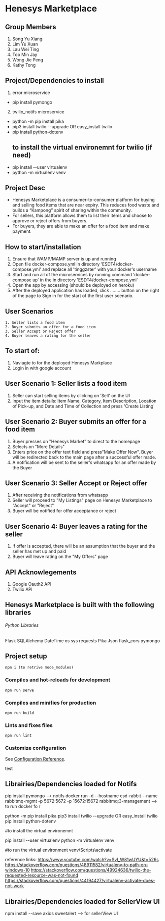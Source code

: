 # Henesys Marketplace

## Group Members
1. Song Yu Xiang
2. Lim Yu Xuan
3. Lau Wei Ting
4. Too Min Jay
5. Wong Jie Peng
6. Kathy Tong


## Project/Dependencies to install 

1. error microservice 
- pip install pymongo

2. twilio_notifs microservice
- python -m pip install pika
- pip3 install twilio --upgrade OR easy_install twilio
- pip install python-dotenv
  ## to install the virtual environemnt for twilio (if need)
- pip install --user virtualenv
- python -m virtualenv venv


## Project Desc
- Henesys Marketplace is a consumer-to-consumer platform for buying and selling food items that are near expiry. This reduces food waste and builds a “Kampong” spirit of sharing within the community. 
- For sellers, this platform allows them to list their items and choose to approve or reject offers from buyers. 
- For buyers, they are able to make an offer for a food item and make payment.


## How to start/installation
1. Ensure that WAMP/MAMP server is up and running
2. Open file docker-compose.yml in directory 'ESDT4/docker-compose.yml' and replace all 'tinggzster' with your docker's username
3. Start and run all of the microservices by running command 'docker-compose up' in the 
in directory 'ESDT4/docker-compose.yml'
4.  Open the app by accessing <URL> (should be deployed on heroku)
5. After the deployed application has loaded, click ........ button on the right of the page to Sign in for the start of the first user scenario.


## User Scenarios 
    1. Seller lists a food item 
    2. Buyer submits an offer for a food item 
    3. Seller Accept or Reject offer 
    4. Buyer leaves a rating for the seller 

## To start of: 
1. Naviagte to <URL> for the deployed Henesys Markplace
2. Login in with google account

## User Scenario 1: Seller lists a food item 
1. Seller can start selling items by clicking on 'Sell' on the UI 
2. Input the item details: Item Name, Category, Item Description, Location of Pick-up, and Date and Time of Collection and press 'Create Listing' 

## User Scenario 2: Buyer submits an offer for a food item 
1. Buyer presses on "Henesys Market" to direct to the homepage
2. Selects on "More Details"
3. Enters price on the offer text field and press"Make Offer Now". Buyer will be redirected back to the main page after a successful offer made.
4. A notification will be sent to the seller's whatsapp for an offer made by the Buyer 

## User Scenario 3: Seller Accept or Reject offer 
1. After receiving the notifications from whatsapp 
2. Seller will proceed to "My Listings" page on Henesys Marketplace to "Accept" or "Reject" 
3. Buyer will be notified for offer acceptance or reject

## User Scenario 4: Buyer leaves a rating for the seller 
1. If offer is accepted, there will be an assumption that the buyer and the seller has met up and paid 
2. Buyer will leave rating on the "My Offers" page

## API Acknowlegements
1. Google Oauth2 API
2. Twilio API

## Henesys Marketplace is built with the following libraries 

######  Python Libraries 
Flask
SQLAlchemy
DateTime
os
sys
requests
Pika
Json
flask_cors
pymongo 



## Project setup
```
npm i (to retrive mode_modules)
```

### Compiles and hot-reloads for development
```
npm run serve
```

### Compiles and minifies for production
```
npm run build
```

### Lints and fixes files
```
npm run lint
```

### Customize configuration
See [Configuration Reference](https://cli.vuejs.org/config/).

test








## Librairies/Dependencies loaded for Notifs

pip install pymongo --> notifs
docker run -d --hostname esd-rabbit --name rabbitmq-mgmt -p 5672:5672 -p 15672:15672 rabbitmq:3-management --> to run docker fo r


python -m pip install pika
pip3 install twilio --upgrade OR easy_install twilio
pip install python-dotenv

#to install the virtual environemnt

pip install --user virtualenv
python -m virtualenv venv

#to run the virtual environment 
venv\Scripts\activate

reference links: https://www.youtube.com/watch?v=Svl_W81wUYU&t=526s 
https://stackoverflow.com/questions/48911582/virtualenv-to-path-on-windows-10 
https://stackoverflow.com/questions/49924636/twilio-the-requested-resource-was-not-found 
https://stackoverflow.com/questions/44194427/virtualenv-activate-does-not-work


## Librairies/Dependencies loaded for SellerView UI
npm install --save axios sweetalert --> for sellerView UI